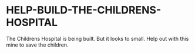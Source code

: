 # HELP-BUILD-THE-CHILDRENS-HOSPITAL
The Childrens Hospital is being built.  But it looks to small.  Help out with this mine to save the children.
